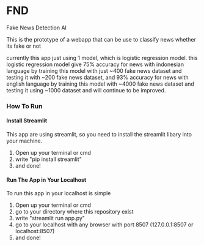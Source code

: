 # FND
Fake News Detection AI

This is the prototype of a webapp that can be use to classify news whether its fake or not

currently this app just using 1 model, which is logistic regression model.
this logistic regression model give 75% accuracy for news with indonesian language by training this model with just ~400 fake news dataset and testing it with ~200 fake news dataset, and 93% accuracy for news with english language by training this model with ~4000 fake news dataset and testing it using ~1000 dataset and will continue to be improved. 

### How To Run

#### Install Streamlit

This app are using streamlit, so you need to install the streamlit libary into your machine.

1. Open up your terminal or cmd
2. write "pip install streamlit"
3. and done!

#### Run The App in Your Localhost

To run this app in your localhost is simple

1. Open up your terminal or cmd
2. go to your directory where this repository exist
3. write "streamlit run app.py"
4. go to your localhost with any browser with port 8507 (127.0.0.1:8507 or localhost:8507)
5. and done!

